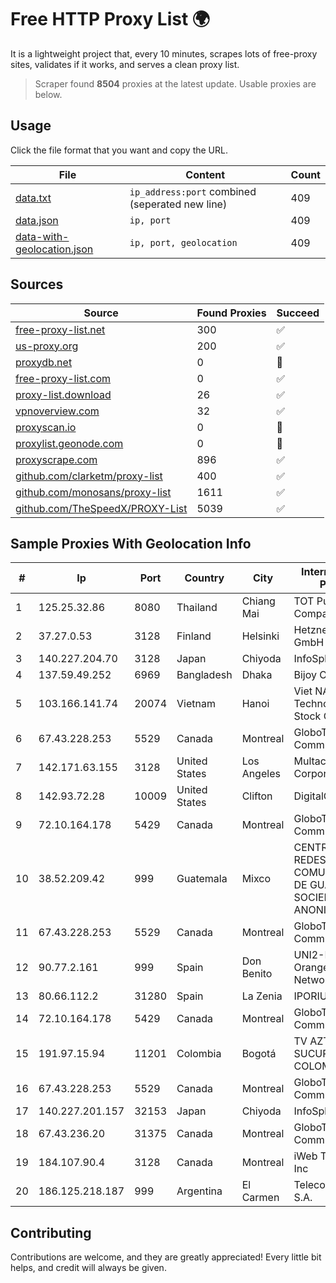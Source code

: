 
# Free HTTP Proxy List 🌍

It is a lightweight project that, every 10 minutes, scrapes lots of free-proxy sites, validates if it works, and serves a clean proxy list.


> Scraper found **8504** proxies at the latest update. Usable proxies are below.

## Usage

Click the file format that you want and copy the URL.


|File|Content|Count|
|----|-------|-----|
|[data.txt](https://raw.githubusercontent.com/themiralay/Proxy-List-World/master/data.txt)|`ip_address:port` combined (seperated new line)|409|
|[data.json](https://raw.githubusercontent.com/themiralay/Proxy-List-World/master/data.json)|`ip, port`|409|
|[data-with-geolocation.json](https://raw.githubusercontent.com/themiralay/Proxy-List-World/master/data-with-geolocation.json)|`ip, port, geolocation`|409|

## Sources

|Source|Found Proxies|Succeed|
|------|-------------|-------|
|[free-proxy-list.net](https://free-proxy-list.net)|300|✅|
|[us-proxy.org](https://www.us-proxy.org)|200|✅|
|[proxydb.net](http://proxydb.net)|0|🚫|
|[free-proxy-list.com](https://free-proxy-list.com/?page=&port=&type%5B%5D=http&type%5B%5D=https&up_time=0&search=Search)|0|✅|
|[proxy-list.download](https://www.proxy-list.download/HTTP)|26|✅|
|[vpnoverview.com](https://vpnoverview.com/privacy/anonymous-browsing/free-proxy-servers)|32|✅|
|[proxyscan.io](https://www.proxyscan.io)|0|🚫|
|[proxylist.geonode.com](https://proxylist.geonode.com/api/proxy-list?limit=300&page=1&sort_by=lastChecked&sort_type=desc&protocols=http,https)|0|🚫|
|[proxyscrape.com](https://api.proxyscrape.com/v2/?request=displayproxies&protocol=http&timeout=10000&country=all&ssl=all&anonymity=all)|896|✅|
|[github.com/clarketm/proxy-list](https://raw.githubusercontent.com/clarketm/proxy-list/master/proxy-list-raw.txt)|400|✅|
|[github.com/monosans/proxy-list](https://raw.githubusercontent.com/monosans/proxy-list/main/proxies/http.txt)|1611|✅|
|[github.com/TheSpeedX/PROXY-List](https://raw.githubusercontent.com/TheSpeedX/PROXY-List/master/http.txt)|5039|✅|


## Sample Proxies With Geolocation Info

|#|Ip|Port|Country|City|Internet Service Provider|
|-|--|----|-------|----|-------------------------|
|1|125.25.32.86|8080|Thailand|Chiang Mai|TOT Public Company Limited|
|2|37.27.0.53|3128|Finland|Helsinki|Hetzner Online GmbH|
|3|140.227.204.70|3128|Japan|Chiyoda|InfoSphere|
|4|137.59.49.252|6969|Bangladesh|Dhaka|Bijoy Online Ltd|
|5|103.166.141.74|20074|Vietnam|Hanoi|Viet NAM Cloud Technology Joint Stock Company|
|6|67.43.228.253|5529|Canada|Montreal|GloboTech Communications|
|7|142.171.63.155|3128|United States|Los Angeles|Multacom Corporation|
|8|142.93.72.28|10009|United States|Clifton|DigitalOcean, LLC|
|9|72.10.164.178|5429|Canada|Montreal|GloboTech Communications|
|10|38.52.209.42|999|Guatemala|Mixco|CENTRAL DE REDES Y COMUNICACIONES DE GUATEMALA, SOCIEDAD ANONIMA|
|11|67.43.228.253|5529|Canada|Montreal|GloboTech Communications|
|12|90.77.2.161|999|Spain|Don Benito|UNI2-NET- Orange Spain Network|
|13|80.66.112.2|31280|Spain|La Zenia|IPORIUM|
|14|72.10.164.178|5429|Canada|Montreal|GloboTech Communications|
|15|191.97.15.94|11201|Colombia|Bogotá|TV AZTECA SUCURSAL COLOMBIA|
|16|67.43.228.253|5529|Canada|Montreal|GloboTech Communications|
|17|140.227.201.157|32153|Japan|Chiyoda|InfoSphere|
|18|67.43.236.20|31375|Canada|Montreal|GloboTech Communications|
|19|184.107.90.4|3128|Canada|Montreal|iWeb Technologies Inc|
|20|186.125.218.187|999|Argentina|El Carmen|Telecom Argentina S.A.|



## Contributing

Contributions are welcome, and they are greatly appreciated! Every
little bit helps, and credit will always be given.

